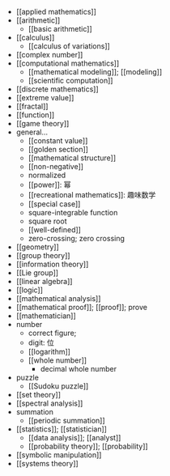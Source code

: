 - [[applied mathematics]]
- [[arithmetic]]
    - [[basic arithmetic]]
- [[calculus]]
    - [[calculus of variations]]
- [[complex number]]
- [[computational mathematics]] 
    - [[mathematical modeling]]; [[modeling]]
    - [[scientific computation]]
- [[discrete mathematics]]
- [[extreme value]]
- [[fractal]]
- [[function]]
- [[game theory]]
- general...
    - [[constant value]]
    - [[golden section]]
    - [[mathematical structure]]
    - [[non-negative]]
    - normalized
    - [[power]]: 幂
    - [[recreational mathematics]]: 趣味数学
    - [[special case]]
    - square-integrable function
    - square root
    - [[well-defined]]
    - zero-crossing; zero crossing
- [[geometry]]
- [[group theory]]
- [[information theory]]
- [[Lie group]]
- [[linear algebra]]
- [[logic]]
- [[mathematical analysis]]
- [[mathematical proof]]; [[proof]]; prove
- [[mathematician]]
- number
    - correct figure;
    - digit: 位
    - [[logarithm]]
    - [[whole number]]
        - decimal whole number
- puzzle
    - [[Sudoku puzzle]]
- [[set theory]]
- [[spectral analysis]]
- summation
    - [[periodic summation]]
- [[statistics]]; [[statistician]]
    - [[data analysis]]; [[analyst]]
    - [[probability theory]]; [[probability]]
- [[symbolic manipulation]]
- [[systems theory]]
